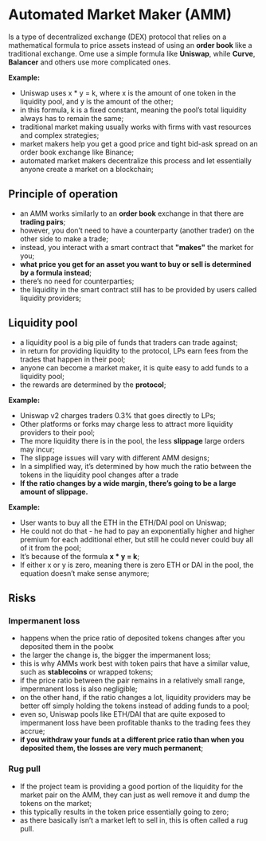 # Automated Market Maker (AMM)

Is a type of decentralized exchange (DEX) protocol that relies on a mathematical formula to price assets instead of using an **order book** like a traditional exchange. Ome use a simple 
formula like **Uniswap**, while **Curve**, **Balancer** and others use more complicated ones.

**Example:**

- Uniswap uses x * y = k, where x is the amount of one token in the liquidity pool, and y is the amount of the other;
- in this formula, k is a fixed constant, meaning the pool’s total liquidity always has to remain the same;
- traditional market making usually works with firms with vast resources and complex strategies;
- market makers help you get a good price and tight bid-ask spread on an order book exchange like Binance;
- automated market makers decentralize this process and let essentially anyone create a market on a blockchain;

## Principle of operation

- an AMM works similarly to an **order book** exchange in that there are **trading pairs**;
- however, you don’t need to have a counterparty (another trader) on the other side to make a trade;
- instead, you interact with a smart contract that **"makes"** the market for you;
- **what price you get for an asset you want to buy or sell is determined by a formula instead**;
- there’s no need for counterparties;
- the liquidity in the smart contract still has to be provided by users called liquidity providers;

## Liquidity pool

- a liquidity pool is a big pile of funds that traders can trade against;
- in return for providing liquidity to the protocol, LPs earn fees from the trades that happen in their pool;
- anyone can become a market maker, it is quite easy to add funds to a liquidity pool;
- the rewards are determined by the **protocol**;

**Example:**

- Uniswap v2 charges traders 0.3% that goes directly to LPs;
- Other platforms or forks may charge less to attract more liquidity providers to their pool;
- The more liquidity there is in the pool, the less **slippage** large orders may incur;
- The slippage issues will vary with different AMM designs;
- In a simplified way, it’s determined by how much the ratio between the tokens in the liquidity pool changes after a trade
- **If the ratio changes by a wide margin, there’s going to be a large amount of slippage.**

**Example:**

- User wants to buy all the ETH in the ETH/DAI pool on Uniswap; 
- He could not do that - he had to pay an exponentially higher and higher premium for each additional ether, but still he could never could buy all of it from the pool; 
- It’s because of the formula **x * y = k**; 
- If either x or y is zero, meaning there is zero ETH or DAI in the pool, the equation doesn’t make sense anymore;

## Risks

### Impermanent loss

- happens when the price ratio of deposited tokens changes after you deposited them in the poolж
- the larger the change is, the bigger the impermanent loss;
- this is why AMMs work best with token pairs that have a similar value, such as **stablecoins** or wrapped tokens;
- if the price ratio between the pair remains in a relatively small range, impermanent loss is also negligible;
- on the other hand, if the ratio changes a lot, liquidity providers may be better off simply holding the tokens instead of adding funds to a pool;
- even so, Uniswap pools like ETH/DAI that are quite exposed to impermanent loss have been profitable thanks to the trading fees they accrue;
- **if you withdraw your funds at a different price ratio than when you deposited them, the losses are very much permanent**;

### Rug pull

- If the project team is providing a good portion of the liquidity for the market pair on the AMM, they can just as well remove it and dump the tokens on the market;
- this typically results in the token price essentially going to zero; 
- as there basically isn’t a market left to sell in, this is often called a rug pull.